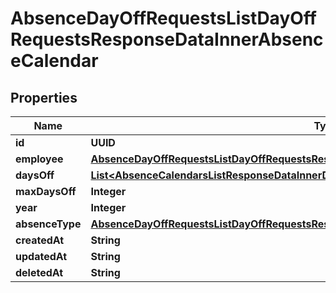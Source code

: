 

# AbsenceDayOffRequestsListDayOffRequestsResponseDataInnerAbsenceCalendar


## Properties

| Name | Type | Description | Notes |
|------------ | ------------- | ------------- | -------------|
|**id** | **UUID** |  |  [optional] |
|**employee** | [**AbsenceDayOffRequestsListDayOffRequestsResponseDataInnerAbsenceCalendarEmployee**](AbsenceDayOffRequestsListDayOffRequestsResponseDataInnerAbsenceCalendarEmployee.md) |  |  [optional] |
|**daysOff** | [**List&lt;AbsenceCalendarsListResponseDataInnerDaysOffInner&gt;**](AbsenceCalendarsListResponseDataInnerDaysOffInner.md) |  |  [optional] |
|**maxDaysOff** | **Integer** |  |  [optional] |
|**year** | **Integer** |  |  [optional] |
|**absenceType** | [**AbsenceDayOffRequestsListDayOffRequestsResponseDataInnerAbsenceCalendarAbsenceType**](AbsenceDayOffRequestsListDayOffRequestsResponseDataInnerAbsenceCalendarAbsenceType.md) |  |  [optional] |
|**createdAt** | **String** |  |  [optional] |
|**updatedAt** | **String** |  |  [optional] |
|**deletedAt** | **String** |  |  [optional] |



